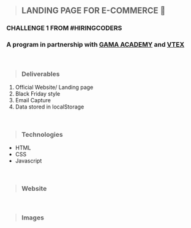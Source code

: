 >## LANDING PAGE FOR E-COMMERCE :shopping_cart:

### CHALLENGE 1 FROM #HIRINGCODERS
### A program in partnership with [GAMA ACADEMY](https://www.gama.academy/) and [VTEX](https://www.vtex.com/) 

<br>

>### Deliverables

1. Official Website/ Landing page
2. Black Friday style
3. Email Capture
4. Data stored in localStorage

<br>

>### Technologies
+ HTML
+ CSS
+ Javascript

<br>

>### Website

<br>

>### Images










